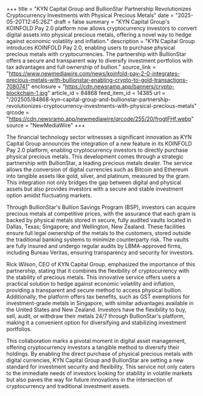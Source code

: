 +++
title = "KYN Capital Group and BullionStar Partnership Revolutionizes Cryptocurrency Investments with Physical Precious Metals"
date = "2025-05-20T12:45:26Z"
draft = false
summary = "KYN Capital Group's KOINFOLD Pay 2.0 platform now allows cryptocurrency investors to convert digital assets into physical precious metals, offering a novel way to hedge against economic volatility and inflation."
description = "KYN Capital Group introduces KOINFOLD Pay 2.0, enabling users to purchase physical precious metals with cryptocurrencies. The partnership with BullionStar offers a secure and transparent way to diversify investment portfolios with tax advantages and full ownership of bullion."
source_link = "https://www.newmediawire.com/news/koinfold-pay-2-0-integrates-precious-metals-with-bullionstar-enabling-crypto-to-gold-transactions-7080741"
enclosure = "https://cdn.newsramp.app/banners/crypto-blockchain-1.jpg"
article_id = 84868
feed_item_id = 14385
url = "/202505/84868-kyn-capital-group-and-bullionstar-partnership-revolutionizes-cryptocurrency-investments-with-physical-precious-metals"
qrcode = "https://cdn.newsramp.app/newmediawire/qrcode/255/20/frogtFHf.webp"
source = "NewMediaWire"
+++

<p>The financial technology sector witnesses a significant innovation as KYN Capital Group announces the integration of a new feature in its KOINFOLD Pay 2.0 platform, enabling cryptocurrency investors to directly purchase physical precious metals. This development comes through a strategic partnership with BullionStar, a leading precious metals dealer. The service allows the conversion of digital currencies such as Bitcoin and Ethereum into tangible assets like gold, silver, and platinum, measured by the gram. This integration not only bridges the gap between digital and physical assets but also provides investors with a secure and stable investment option amidst fluctuating markets.</p><p>Through BullionStar's Bullion Savings Program (BSP), investors can acquire precious metals at competitive prices, with the assurance that each gram is backed by physical metals stored in secure, fully audited vaults located in Dallas, Texas; Singapore; and Wellington, New Zealand. These facilities ensure full legal ownership of the metals to the customers, stored outside the traditional banking systems to minimize counterparty risk. The vaults are fully insured and undergo regular audits by LBMA-approved firms, including Bureau Veritas, ensuring transparency and security for investors.</p><p>Rick Wilson, CEO of KYN Capital Group, emphasized the importance of this partnership, stating that it combines the flexibility of cryptocurrency with the stability of precious metals. This innovative service offers users a practical solution to hedge against economic volatility and inflation, providing a transparent and secure method to access physical bullion. Additionally, the platform offers tax benefits, such as GST exemptions for investment-grade metals in Singapore, with similar advantages available in the United States and New Zealand. Investors have the flexibility to buy, sell, audit, or withdraw their metals 24/7 through BullionStar's platform, making it a convenient option for diversifying and stabilizing investment portfolios.</p><p>This collaboration marks a pivotal moment in digital asset management, offering cryptocurrency investors a tangible method to diversify their holdings. By enabling the direct purchase of physical precious metals with digital currencies, KYN Capital Group and BullionStar are setting a new standard for investment security and flexibility. This service not only caters to the immediate needs of investors looking for stability in volatile markets but also paves the way for future innovations in the intersection of cryptocurrency and traditional investment assets.</p>